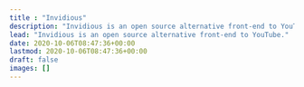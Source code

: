 ```yaml
---
title : "Invidious"
description: "Invidious is an open source alternative front-end to YouTube."
lead: "Invidious is an open source alternative front-end to YouTube."
date: 2020-10-06T08:47:36+00:00
lastmod: 2020-10-06T08:47:36+00:00
draft: false
images: []
---
```

